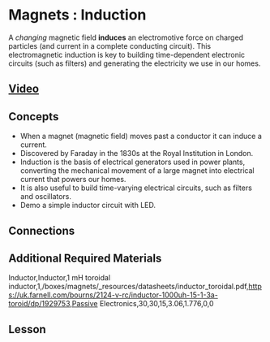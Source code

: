 # Magnets : Induction
A *changing* magnetic field **induces** an electromotive force on charged particles (and current in a complete conducting circuit). This electromagnetic induction is key to building time-dependent electronic circuits (such as filters) and generating the electricity we use in our homes.

## [Video](https://vimeo.com/1031538232)

## Concepts
- When a magnet (magnetic field) moves past a conductor it can induce a current.
- Discovered by Faraday in the 1830s at the Royal Institution in London.
- Induction is the basis of electrical generators used in power plants, converting the mechanical movement of a large magnet into electrical current that powers our homes.
- It is also useful to build time-varying electrical circuits, such as filters and oscillators.
- Demo a simple inductor circuit with LED.

## Connections

## Additional Required Materials
Inductor,Inductor,1 mH toroidal inductor,1,/boxes/magnets/_resources/datasheets/inductor_toroidal.pdf,https://uk.farnell.com/bourns/2124-v-rc/inductor-1000uh-15-1-3a-toroid/dp/1929753,Passive Electronics,30,30,15,3.06,1.776,0,0

## Lesson
